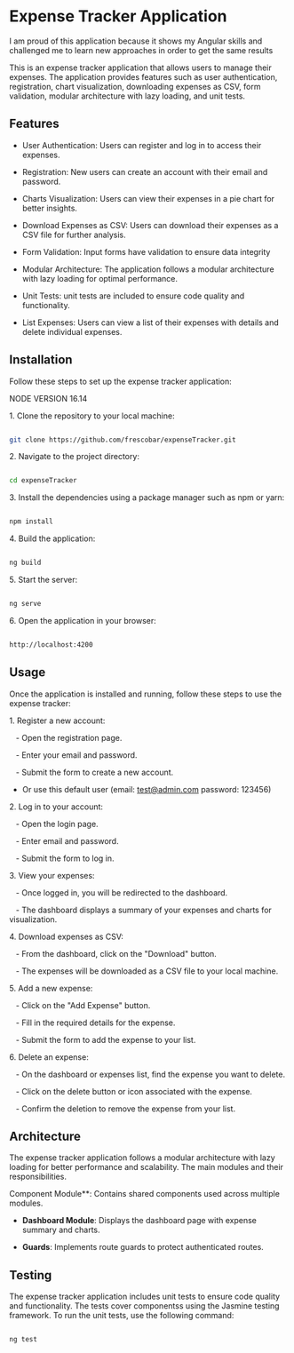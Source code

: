 

# Expense Tracker Application

I am proud of this application because it shows my Angular skills and challenged me to learn new approaches in order to get the same results

This is an expense tracker application that allows users to manage their expenses. The application provides features such as user authentication, registration, chart visualization, downloading expenses as CSV, form validation, modular architecture with lazy loading, and unit tests.


## Features

- User Authentication: Users can register and log in to access their expenses.

- Registration: New users can create an account with their email and password.

- Charts Visualization: Users can view their expenses in a pie chart for better insights.

- Download Expenses as CSV: Users can download their expenses as a CSV file for further analysis.

- Form Validation: Input forms have validation to ensure data integrity 

- Modular Architecture: The application follows a modular architecture with lazy loading for optimal performance.

- Unit Tests:  unit tests are included to ensure code quality and functionality.

- List Expenses: Users can view a list of their expenses with details and delete individual expenses.

## Installation

Follow these steps to set up the expense tracker application:

NODE VERSION 16.14

1\. Clone the repository to your local machine:

```bash

git clone https://github.com/frescobar/expenseTracker.git

```


2\. Navigate to the project directory:

```bash

cd expenseTracker

```


3\. Install the dependencies using a package manager such as npm or yarn:
  
   ```bash

npm install

```


4\. Build the application:

```bash

ng build

```


5\. Start the server:

```bash

ng serve

```


6\. Open the application in your browser:

```bash

http://localhost:4200

```


## Usage

Once the application is installed and running, follow these steps to use the expense tracker:

1\. Register a new account:

   - Open the registration page.

   - Enter your email and password.

   - Submit the form to create a new account.

   - Or use this default user (email: test@admin.com password: 123456)

2\. Log in to your account:

   - Open the login page.

   - Enter  email and password.

   - Submit the form to log in.

3\. View your expenses:

   - Once logged in, you will be redirected to the dashboard.

   - The dashboard displays a summary of your expenses and charts for visualization.


4\. Download expenses as CSV:

   - From the dashboard, click on the "Download" button.

   - The expenses will be downloaded as a CSV file to your local machine.

5\. Add a new expense:

   - Click on the "Add Expense" button.

   - Fill in the required details for the expense.

   - Submit the form to add the expense to your list.

6\. Delete an expense:

   - On the dashboard or expenses list, find the expense you want to delete.

   - Click on the delete button or icon associated with the expense.

   - Confirm the deletion to remove the expense from your list.

## Architecture

The expense tracker application follows a modular architecture with lazy loading for better performance and scalability. The main modules and their responsibilities.

Component Module**: Contains shared components used across multiple modules.


- **Dashboard Module**: Displays the dashboard page with expense summary and charts.


- **Guards**: Implements route guards to protect authenticated routes.

## Testing

The expense tracker application includes  unit tests to ensure code quality and functionality. The tests cover componentss using the Jasmine testing framework. To run the unit tests, use the following command:

```bash

ng test

```
